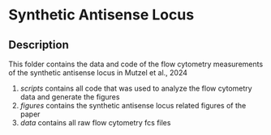 # Synthetic Antisense Locus

## Description
This folder contains the data and code of the flow cytometry measurements of the synthetic antisense locus in Mutzel et al., 2024 

1. *scripts* contains all code that was used to analyze the flow cytometry data and generate the figures
2. *figures* contains the synthetic antisense locus related figures of the paper 
3. *data* contains all raw flow cytometry fcs files 




